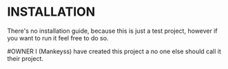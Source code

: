 # INSTALLATION
There's no installation guide, because this is just a test project, however if you want to run it feel free to do so.

#OWNER
I (Mankeyss) have created this project a no one else should call it their project.
